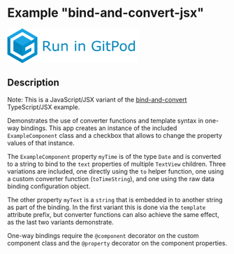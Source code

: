 # Example "bind-and-convert-jsx"

[![GitPod Logo](../../doc/run-in-gitpod.png)](https://gitpod.io/#example=bind-and-convert-jsx/https://github.com/eclipsesource/tabris-decorators/tree/master/examples/bind-and-convert-jsx)

## Description

Note: This is a JavaScript/JSX variant of the [bind-and-convert](../bind-and-convert) TypeScript/JSX example.

Demonstrates the use of converter functions and template syntax in one-way bindings. This app creates an instance of the included `ExampleComponent` class and a checkbox that allows to change the property values of that instance.

The `ExampleComponent` property `myTime` is of the type `Date` and is converted to a string to bind to the `text` properties of multiple `TextView` children. Three variations are included, one directly using the `to` helper function, one using a custom converter function (`toTimeString`), and one using the raw data binding configuration object.

The other property `myText` is a `string` that is embedded in to another string as part of the binding. In the first variant this is done via the `template` attribute prefix, but converter functions can also achieve the same effect, as the last two variants demonstrate.

One-way bindings require the `@component` decorator on the custom component class and the `@property` decorator on the component properties.
